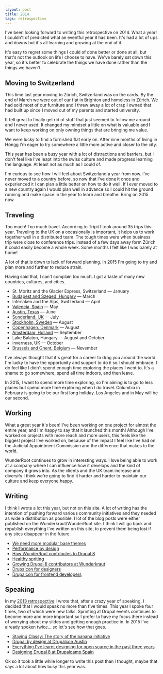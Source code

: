 ```yaml
---
layout: post
title: 2014
tags: retrospective
---
```


I've been looking forward to writing this retrospective on 2014. What a year! I couldn't of predicted what an eventful year it has been. It's had a lot of ups and downs but it's all learning and growing at the end of it.

It's easy to regret some things I could of done better or done at all, but that's not the outlook on life I choose to have. We've barely sat down this year, so it's better to celebrate the things we have done rather than the things we haven't.

## Moving to Switzerland

This time last year moving to Zürich, Switzerland was on the cards. By the end of March we were out of our flat in Brighton and homeless in Zürich. We had sold most of our furniture and I threw away a lot of crap I owned that had built up since I moved out of my parents and started university.

It felt great to finally get rid of stuff that just seemed to follow me around and I never used. It changed my mindset a little on what is valuable and I want to keep working on only owning things that are bringing me value.

We were lucky to find a furnished flat early on. After nine months of living in Höngg I'm eager to try somewhere a little more active and closer to the city.

This year has been a busy year with a lot of distractions and barriers, but I don't feel like I've leapt into the swiss culture and made progress learning the language. At least not as much as I could of.

I'm curious to see how I will feel about Switzerland a year from now. I've never moved to a country before, so now that I've done it once and experienced it I can plan a little better on how to do it well. If I ever moved to a new country again I would plan well in advance so I could hit the ground running and make space in the year to learn and breathe. Bring on 2015 now.

## Traveling

Too much! Too much travel. According to Tripit I took around 35 trips this year. Traveling to the UK on a occasionally is important, it helps us to work together well in a distributed team. The tough times were when business trip were close to conference trips. Instead of a few days away form Zürich it could easily become a whole week. Some months I felt like I was barely at home!

A lot of that is down to lack of forward planning. In 2015 I'm going to try and plan more and further to reduce strain.

Having said that, I can't complain too much. I got a taste of many new countries, cultures, and cities.

* St. Moritz and the Glacier Express, Switzerland — January
* [Budapest and Szeged, Hungary](http://szeged2014.drupaldays.org) — March
* Interlaken and the Alps, Switzerland — April
* [Valencia, Spain](http://2014.drupalcamp.es) — May
* [Austin, Texas](https://austin2014.drupal.org) — June
* [Sunderland, UK](http://camp.drupalne.org) — July
* [Stockholm, Sweden](http://hybridconf.net) — August
* [Copenhagen, Denmark](http://frontendunited.org) — August
* [Amsterdam, Holland](https://amsterdam2014.drupal.org) — September
* Lake Balaton, Hungary — August and October
* Inverness, UK — October
* [Brussels and Ghent, Belgium](http://ghent2014.drupalcamp.be) — November

I've always thought that it's great for a career to drag you around the world. I'm lucky to have the opportunity and support to do it so I should embrace. I do feel like I didn't spend enough time exploring the places I went to. It's a shame to go somewhere, spend all time indoors, and then leave.

In 2015, I want to spend more time exploring, so I'm aiming is to go to less places but spend more time exploring when I do travel. Columbia in February is going to be our first long holiday. Los Angeles and in May will be our second.

## Working

What a great year it's been! I've been working on one project for almost the entire year, and I'm happy to say that it launched this month! Although I've worked on projects with more reach and more users, this feels like the biggest project I've worked on, because of the impact I feel like I've had on the Judicial Appointment Commission and the difference that makes to the world.

WunderRoot continues to grow in interesting ways. I love being able to work at a company where I can influence how it develops and the kind of company it grows into. As the clients and the UK team increase and diversify I think we're going to find it harder and harder to maintain our culture and keep everyone happy.

## Writing

I think I wrote a lot this year, but not on this site. A lot of writing has the intention of pushing forward various community initiatives and they needed as wide a distribution as possible. I lot of the blog posts were either published on the Wunderkraut/WunderRoot site. I think I will go back and republish everything I've written on this site, to prevent them being lost if any sites disappear in the future.

* [We need more modular base themes](https://medium.com/@lewisnyman/we-need-more-modular-base-themes-f3fcf3ea893f)
* [Performance by design](http://www.wunderroot.co.uk/blog/performance-design)
* [How WunderRoot contributes to Drupal 8](http://www.wunderroot.co.uk/blog/how-wunderroot-contributes-drupal-8)
* [Healthy spriting](http://www.wunderkraut.com/blog/healthy-sprinting/2014-07-25)
* [Growing Drupal 8 contributors at Wunderkraut](http://www.wunderkraut.com/blog/growing-drupal-8-contributors-at-wunderkraut/2014-11-21)
* [Drupalcon for designers](https://amsterdam2014.drupal.org/news/drupalcon-designers)
* [Drupalcon for frontend developers](https://amsterdam2014.drupal.org/news/drupalcon-frontend-developers)

## Speaking

In my [2013 retrospective](/blog/2013) I wrote that, after a crazy year of speaking, I decided that I would speak no more than five times. This year I spoke four times, two of which were new talks. Sprinting at Drupal events continues to become more and more important so I prefer to have my focus there instead of worrying about my slides and getting enough practice in. In 2015 I've already spoken twice... so let's see how that goes.

* [Staying Classy: The story of the banana initiative](https://groups.drupal.org/node/448453)
* [Drupal by design at Drupalcon Austin](https://austin2014.drupal.org/session/drupal-design.html)
* [Everything I've learnt designing for open source in the past three years](http://frontendunited.org/session-info/everything-i%E2%80%99ve-learnt-designing-open-source-past-3-years-0)
* [Designing Drupal 8 at Drupalcamp Spain]()

Ok so it took a little while longer to write this post than I thought, maybe that says a lot about how busy this year was.

